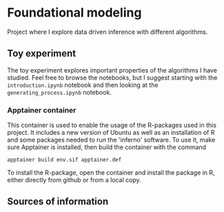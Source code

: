 # Foundational modeling
Project where I explore data driven inference with different algorithms.

## Toy experiment
The toy experiment explores important properties of the algorithms I have studied. Feel free to browse the notebooks, but I suggest starting with the `introduction.ipynb` notebook and then looking at the `generating_process.ipynb` notebook.

### Apptainer container
This container is used to enable the usage of the R-packages used in this project. It includes a new version of Ubuntu as well as an installation of R and some packages needed to run the 'inferno' software. To use it, make sure Apptainer is installed, then build the container with the command

```
apptainer build env.sif apptainer.def 
```
To install the R-package, open the container and install the package in R, either directly from github or from a local copy.

## Sources of information


